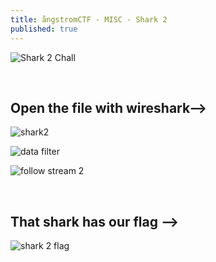 ```yaml
---
title: ångstromCTF - MISC - Shark 2
published: true
---
```


![Shark 2 Chall](https://user-images.githubusercontent.com/104336820/168149246-13f1cc23-b9c4-4aef-90b5-12111b395ac5.png)

 
&nbsp;
## Open the file with wireshark-->

![shark2](https://user-images.githubusercontent.com/104336820/168213131-e0d41854-2ca3-4f9e-8b48-59efb39bf7a4.png)



![data filter](https://user-images.githubusercontent.com/104336820/168213216-650a8229-caea-435f-82c3-ccf39f9b9746.png)



![follow stream 2](https://user-images.githubusercontent.com/104336820/168213421-541e78df-12ad-4112-a94e-5e672d6022ff.png)



&nbsp;
## That shark has our flag -->

![shark 2 flag](https://user-images.githubusercontent.com/104336820/168150064-40b092b7-abf4-4002-8d0a-98723b688a29.png)




<code class="language-plaintext highlighter-rouge">

